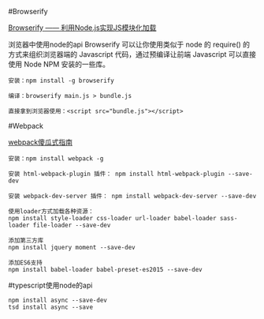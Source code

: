 #Browserify

[Browserify —— 利用Node.js实现JS模块化加载](http://www.tuicool.com/articles/QZVzeuU)

浏览器中使用node的api
Browserify 可以让你使用类似于 node 的 require() 的方式来组织浏览器端的 Javascript 代码，通过预编译让前端 Javascript 可以直接使用 Node NPM 安装的一些库。
	

	安装：npm install -g browserify

	编译：browserify main.js > bundle.js

	直接拿到浏览器使用：<script src="bundle.js"></script>

#Webpack

[webpack傻瓜式指南](https://zhuanlan.zhihu.com/p/20367175)

	
	安装：npm install webpack -g

	安装 html-webpack-plugin 插件： npm install html-webpack-plugin --save-dev

	安装 webpack-dev-server 插件： npm install webpack-dev-server --save-dev

	使用loader方式加载各种资源：
	npm install style-loader css-loader url-loader babel-loader sass-loader file-loader --save-dev

	添加第三方库
	npm install jquery moment --save-dev

	添加ES6支持
	npm install babel-loader babel-preset-es2015 --save-dev

#typescript使用node的api

	npm install async --save-dev
	tsd install async --save